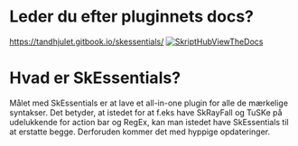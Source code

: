 # Leder du efter pluginnets docs?
https://tandhjulet.gitbook.io/skessentials/
[![SkriptHubViewTheDocs](http://skripthub.net/static/addon/ViewTheDocsButton.png)](http://skripthub.net/docs/?addon=SkEssentials)

# Hvad er SkEssentials?
Målet med SkEssentials er at lave et all-in-one plugin for alle de mærkelige syntakser. Det betyder, at istedet for at f.eks have SkRayFall og TuSKe på udelukkende for action bar og RegEx, kan man istedet have SkEssentials til at erstatte begge. Derforuden kommer det med hyppige opdateringer.